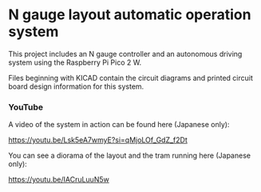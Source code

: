 # N gauge layout automatic operation system

This project includes an N gauge controller and an autonomous driving system using the Raspberry Pi Pico 2 W.

Files beginning with KICAD contain the circuit diagrams and printed circuit board design information for this system.

### YouTube

A video of the system in action can be found here (Japanese only):

https://youtu.be/Lsk5eA7wmyE?si=qMjoLOf_GdZ_f2Dt

You can see a diorama of the layout and the tram running here (Japanese only):

https://youtu.be/IACruLuuN5w
